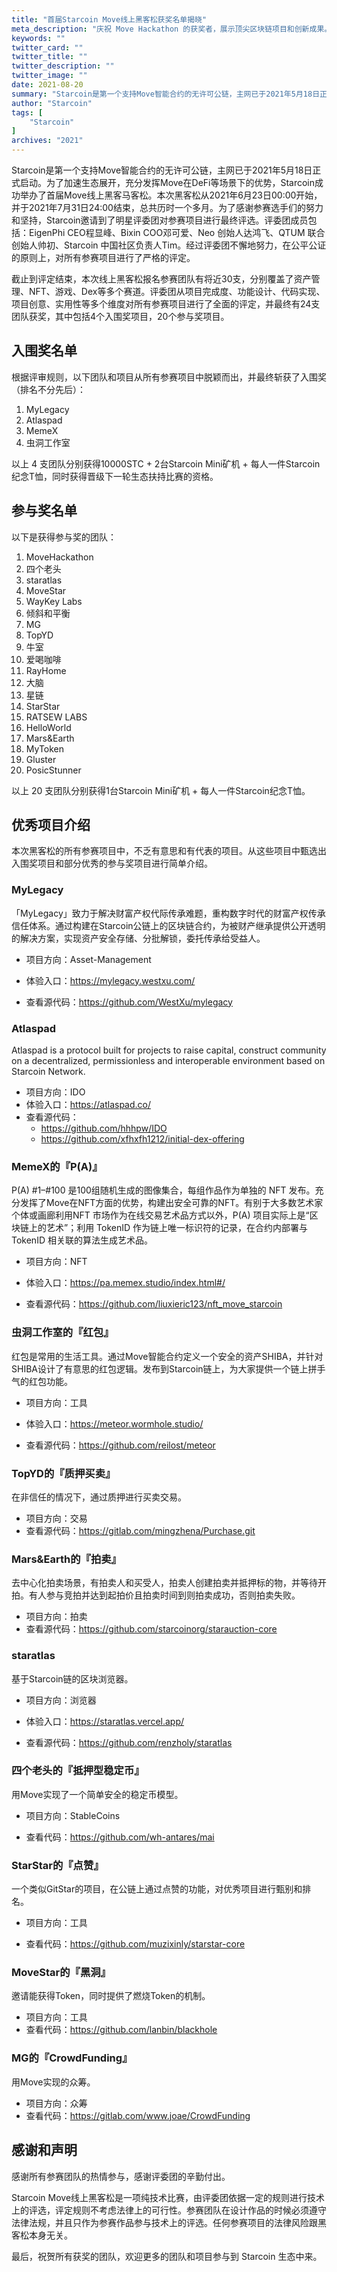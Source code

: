 ```yaml
---
title: "首届Starcoin Move线上黑客松获奖名单揭晓"
meta_description: "庆祝 Move Hackathon 的获奖者，展示顶尖区块链项目和创新成果。"
keywords: ""
twitter_card: ""
twitter_title: ""
twitter_description: ""
twitter_image: ""
date: 2021-08-20
summary: "Starcoin是第一个支持Move智能合约的无许可公链，主网已于2021年5月18日正式启动。为了加速生态展开，充分发挥Move在DeFi等场景下的优势，Starcoin成功举办了首届Move线上黑客马客松..."
author: "Starcoin"
tags: [
    "Starcoin"
]
archives: "2021"
---
```


Starcoin是第一个支持Move智能合约的无许可公链，主网已于2021年5月18日正式启动。为了加速生态展开，充分发挥Move在DeFi等场景下的优势，Starcoin成功举办了首届Move线上黑客马客松。本次黑客松从2021年6月23日00:00开始，并于2021年7月31日24:00结束，总共历时一个多月。为了感谢参赛选手们的努力和坚持，Starcoin邀请到了明星评委团对参赛项目进行最终评选。评委团成员包括：EigenPhi CEO程显峰、Bixin COO邓可爱、Neo 创始人达鸿飞、QTUM 联合创始人帅初、Starcoin 中国社区负责人Tim。经过评委团不懈地努力，在公平公证的原则上，对所有参赛项目进行了严格的评定。

截止到评定结束，本次线上黑客松报名参赛团队有将近30支，分别覆盖了资产管理、NFT、游戏、Dex等多个赛道。评委团从项目完成度、功能设计、代码实现、项目创意、实用性等多个维度对所有参赛项目进行了全面的评定，并最终有24支团队获奖，其中包括4个入围奖项目，20个参与奖项目。



## 入围奖名单

根据评审规则，以下团队和项目从所有参赛项目中脱颖而出，并最终斩获了入围奖（排名不分先后）：

1. MyLegacy
2. Atlaspad
3. MemeX
4. 虫洞工作室

以上 4 支团队分别获得10000STC + 2台Starcoin Mini矿机 + 每人一件Starcoin纪念T恤，同时获得晋级下一轮生态扶持比赛的资格。



## 参与奖名单

以下是获得参与奖的团队：

1. MoveHackathon
2. 四个老头
3. staratlas
4. MoveStar
5. WayKey Labs
6. 倾斜和平衡
7. MG
8. TopYD
9. 牛室
10. 爱喝咖啡
11. RayHome
12. 大脑
13. 星链
14. StarStar
15. RATSEW LABS
16. HelloWorld
17. Mars&Earth
18. MyToken
19. Gluster
20. PosicStunner

以上 20 支团队分别获得1台Starcoin Mini矿机 + 每人一件Starcoin纪念T恤。



## 优秀项目介绍

本次黑客松的所有参赛项目中，不乏有意思和有代表的项目。从这些项目中甄选出入围奖项目和部分优秀的参与奖项目进行简单介绍。

### MyLegacy
「MyLegacy」致力于解决财富产权代际传承难题，重构数字时代的财富产权传承信任体系。通过构建在Starcoin公链上的区块链合约，为被财产继承提供公开透明的解决方案，实现资产安全存储、分批解锁，委托传承给受益人。

* 项目方向：Asset-Management

* 体验入口：https://mylegacy.westxu.com/

* 查看源代码：https://github.com/WestXu/mylegacy



### Atlaspad

Atlaspad is a protocol built for projects to raise capital, construct community on a decentralized, permissionless and interoperable environment based on Starcoin Network. 

* 项目方向：IDO
* 体验入口：https://atlaspad.co/
* 查看源代码：
  * https://github.com/hhhpw/IDO
  * https://github.com/xfhxfh1212/initial-dex-offering



### MemeX的『P(A)』

P(A) #1–#100 是100组随机生成的图像集合，每组作品作为单独的 NFT 发布。充分发挥了Move在NFT方面的优势，构建出安全可靠的NFT。有别于大多数艺术家个体或画廊利用NFT 市场作为在线交易艺术品方式以外，P(A) 项目实际上是“区块链上的艺术”；利用 TokenID 作为链上唯一标识符的记录，在合约内部署与 TokenID 相关联的算法生成艺术品。

* 项目方向：NFT
* 体验入口：https://pa.memex.studio/index.html#/

* 查看源代码：https://github.com/liuxieric123/nft_move_starcoin



### 虫洞工作室的『红包』

红包是常用的生活工具。通过Move智能合约定义一个安全的资产SHIBA，并针对SHIBA设计了有意思的红包逻辑。发布到Starcoin链上，为大家提供一个链上拼手气的红包功能。

* 项目方向：工具
* 体验入口：https://meteor.wormhole.studio/

* 查看源代码：https://github.com/reilost/meteor



### TopYD的『质押买卖』

在非信任的情况下，通过质押进行买卖交易。

* 项目方向：交易
* 查看源代码：https://gitlab.com/mingzhena/Purchase.git



### Mars&Earth的『拍卖』

去中心化拍卖场景，有拍卖人和买受人，拍卖人创建拍卖并抵押标的物，并等待开拍。有人参与竞拍并达到起拍价且拍卖时间到则拍卖成功，否则拍卖失败。

* 项目方向：拍卖
* 查看源代码：https://github.com/starcoinorg/starauction-core



### staratlas

基于Starcoin链的区块浏览器。

* 项目方向：浏览器

* 体验入口：https://staratlas.vercel.app/

* 查看源代码：https://github.com/renzholy/staratlas



### 四个老头的『抵押型稳定币』

用Move实现了一个简单安全的稳定币模型。

* 项目方向：StableCoins

* 查看代码：https://github.com/wh-antares/mai 



### StarStar的『点赞』

一个类似GitStar的项目，在公链上通过点赞的功能，对优秀项目进行甄别和排名。

* 项目方向：工具

* 查看代码：https://github.com/muzixinly/starstar-core



### MoveStar的『黑洞』

邀请能获得Token，同时提供了燃烧Token的机制。

* 项目方向：工具
* 查看代码：https://github.com/lanbin/blackhole



### MG的『CrowdFunding』

用Move实现的众筹。

* 项目方向：众筹
* 查看代码：https://gitlab.com/www.joae/CrowdFunding



## 感谢和声明

感谢所有参赛团队的热情参与，感谢评委团的辛勤付出。

Starcoin Move线上黑客松是一项纯技术比赛，由评委团依据一定的规则进行技术上的评选，评定规则不考虑法律上的可行性。参赛团队在设计作品的时候必须遵守法律法规，并且只作为参赛作品参与技术上的评选。任何参赛项目的法律风险跟黑客松本身无关。

最后，祝贺所有获奖的团队，欢迎更多的团队和项目参与到 Starcoin 生态中来。

